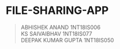 # FILE-SHARING-APP
> ABHISHEK ANAND  1NT18IS006<BR/>
> KS SAIVAIBHAV   1NT18IS077<BR/>
> DEEPAK KUMAR GUPTA 1NT18IS050
